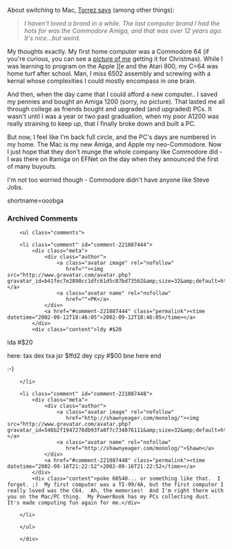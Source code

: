 <p>About switching to Mac, <a href="http://torrez.org/archives/000313.php">Torrez says</a> (among other things):<blockquote><i>I haven't loved a brand in a while. The last computer brand I had the hots for was the Commodore Amiga, and that was over 12 years ago. It's nice...but weird.</i></blockquote>My thoughts exactly.  My first home computer was a Commodore 64 (if you're curious, you can see a <a href="http://www.decafbad.com/gallery/lil-kid-me/aao">picture of me</a> getting it for Christmas).  While I was learning to program on the Apple ][e and the Atari 800, my C=64 was home turf after school.  Man, I miss 6502 assembly and screwing with a kernal whose complexities I could mostly encompass in one brain.</p>
<p>And then, when the day came that I could afford a new computer..  I saved my pennies and bought an Amiga 1200 (sorry, no picture).  That lasted me all through college as friends bought and upgraded (and upgraded) PCs.  It wasn't until I was a year or two past graduation, when my poor A1200 was really straining to keep up, that I finally broke down and built a PC.</p>
<p>But now, I feel like I'm back full circle, and the PC's days are numbered in my home.  The Mac is my new Amiga, and Apple my neo-Commodore.  Now I just hope that they don't munge the whole company like Commodore did - I was there on #amiga on EFNet on the day when they announced the first of many buyouts.</p>
<p>I'm not too worried though - Commodore didn't have anyone like Steve Jobs.</p>
<!--more-->
shortname=ooobga

<div id="comments" class="comments archived-comments">
            <h3>Archived Comments</h3>
            
        <ul class="comments">
            
        <li class="comment" id="comment-221087444">
            <div class="meta">
                <div class="author">
                    <a class="avatar image" rel="nofollow" 
                       href=""><img src="http://www.gravatar.com/avatar.php?gravatar_id=b41fec7e2890cc1dfc61d5c07bd73562&amp;size=32&amp;default=http://mediacdn.disqus.com/1320279820/images/noavatar32.png"/></a>
                    <a class="avatar name" rel="nofollow" 
                       href="">PK</a>
                </div>
                <a href="#comment-221087444" class="permalink"><time datetime="2002-09-12T18:46:05">2002-09-12T18:46:05</time></a>
            </div>
            <div class="content">ldy #$20
lda #$20

here:
tax
dex
txa
jsr $ffd2
dey
cpy #$00
bne here
end

:-)</div>
            
        </li>
    
        <li class="comment" id="comment-221087448">
            <div class="meta">
                <div class="author">
                    <a class="avatar image" rel="nofollow" 
                       href="http://shawnyeager.com/monolog/"><img src="http://www.gravatar.com/avatar.php?gravatar_id=546b2f1947278db93fa8f7c734876111&amp;size=32&amp;default=http://mediacdn.disqus.com/1320279820/images/noavatar32.png"/></a>
                    <a class="avatar name" rel="nofollow" 
                       href="http://shawnyeager.com/monolog/">Shawn</a>
                </div>
                <a href="#comment-221087448" class="permalink"><time datetime="2002-09-16T21:22:52">2002-09-16T21:22:52</time></a>
            </div>
            <div class="content">poke 60540... or something like that.  I forget. ;)  My first computer was a TI-99/4A, but the first computer I really loved was the C64.  Ah, the memories!  And I'm right there with you on the Mac/PC thing.  My PowerBook has my PCs collecting dust.  It's made computing fun again for me.</div>
            
        </li>
    
        </ul>
    
        </div>
    